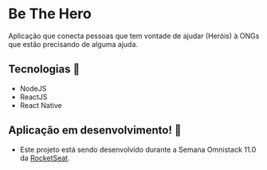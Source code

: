 # Be The Hero
Aplicação que conecta pessoas que tem vontade de ajudar (Heróis) à ONGs que estão precisando de alguma ajuda.

## Tecnologias :wrench:
- NodeJS
- ReactJS
- React Native

## Aplicação em desenvolvimento! :hammer:

- Este projeto está sendo desenvolvido durante a Semana Omnistack 11.0 da [RocketSeat](https://rocketseat.com.br/week/inscricao/11.0).